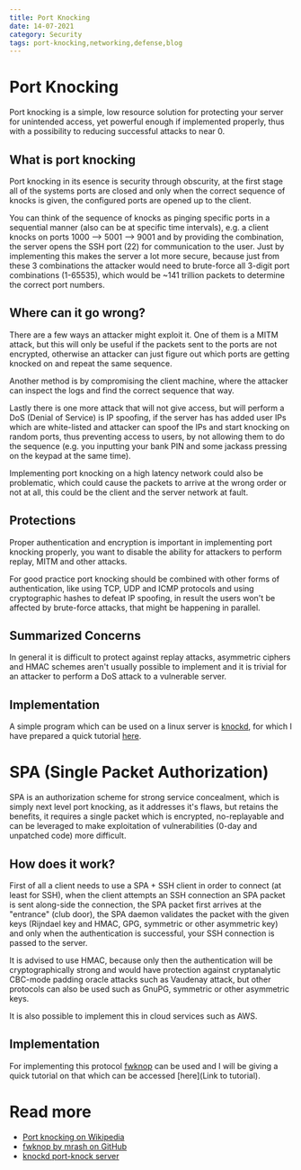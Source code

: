 ```yaml
---
title: Port Knocking
date: 14-07-2021
category: Security
tags: port-knocking,networking,defense,blog
---
```


# Port Knocking

Port knocking is a simple, low resource solution for protecting your server for unintended access, yet powerful enough if implemented properly, thus with a possibility to reducing successful attacks to near 0.

## What is port knocking

Port knocking in its esence is security through obscurity, at the first stage all of the systems ports are closed and only when the correct sequence of knocks is given, the configured ports are opened up to the client.

You can think of the sequence of knocks as pinging specific ports in a sequential manner (also can be at specific time intervals), e.g. a client knocks on ports 1000 --> 5001 --> 9001 and by providing the combination, the server opens the SSH port (22) for communication to the user. Just by implementing this makes the server a lot more secure, because just from these 3 combinations the attacker would need to brute-force all 3-digit port combinations (1-65535), which would be ~141 trillion packets to determine the correct port numbers.

## Where can it go wrong?

There are a few ways an attacker might exploit it. One of them is a MITM attack, but this will only be useful if the packets sent to the ports are not encrypted, otherwise an attacker can just figure out which ports are getting knocked on and repeat the same sequence.

Another method is by compromising the client machine, where the attacker can inspect the logs and find the correct sequence that way.

Lastly there is one more attack that will not give access, but will perform a DoS (Denial of Service) is IP spoofing, if the server has has added user IPs which are white-listed and attacker can spoof the IPs and start knocking on random ports, thus preventing access to users, by not allowing them to do the sequence (e.g. you inputting your bank PIN and some jackass pressing on the keypad at the same time).

Implementing port knocking on a high latency network could also be problematic, which could cause the packets to arrive at the wrong order or not at all, this could be the client and the server network at fault.

## Protections

Proper authentication and encryption is important in implementing port knocking properly, you want to disable the ability for attackers to perform replay, MITM and other attacks.

For good practice port knocking should be combined with other forms of authentication, like using TCP, UDP and ICMP protocols and using cryptographic hashes to defeat IP spoofing, in result the users won't be affected by brute-force attacks, that might be happening in parallel.

## Summarized Concerns

In general it is difficult to protect against replay attacks, asymmetric ciphers and HMAC schemes aren't usually possible to implement and it is trivial for an attacker to perform a DoS attack to a vulnerable server.

## Implementation

A simple program which can be used on a linux server is [knockd](https://linux.die.net/man/1/knockd), for which I have prepared a quick tutorial [here]().


# SPA (Single Packet Authorization)

SPA is an authorization scheme for strong service concealment, which is simply next level port knocking, as it addresses it's flaws, but retains the benefits, it requires a single packet which is encrypted, no-replayable and can be leveraged to make exploitation of vulnerabilities (0-day and unpatched code) more difficult.

## How does it work?

First of all a client needs to use a SPA + SSH client in order to connect (at least for SSH), when the client attempts an SSH connection an SPA packet is sent along-side the connection, the SPA packet first arrives at the "entrance" (club door), the SPA daemon validates the packet with the given keys (Rijndael key and HMAC, GPG, symmetric or other asymmetric key) and only when the authentication is successful, your SSH connection is passed to the server.

It is advised to use HMAC, because only then the authentication will be cryptographically strong and would have protection against cryptanalytic CBC-mode padding oracle attacks such as Vaudenay attack, but other protocols can also be used such as GnuPG, symmetric or other asymmetric keys.

It is also possible to implement this in cloud services such as AWS.

## Implementation

For implementing this protocol [fwknop](https://github.com/mrash/fwknop) can be used and I will be giving a quick tutorial on that which can be accessed [here](Link to tutorial).

# Read more

- [Port knocking on Wikipedia](https://en.wikipedia.org/wiki/Port_knocking)
- [fwknop by mrash on GitHub](https://github.com/mrash/fwknop)
- [knockd port-knock server](https://linux.die.net/man/1/knockd)









